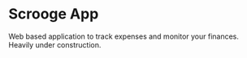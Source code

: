 # Scrooge App

Web based application to track expenses and monitor your finances. Heavily under construction.